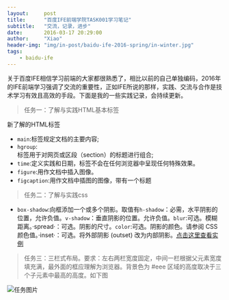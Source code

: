 ```yaml
---
layout:     post
title:      "百度IFE前端学院TASK001学习笔记"
subtitle:   "交流，记录，进步"
date:       2016-03-17 20:29:00
author:     "Xiao"
header-img: "img/in-post/baidu-ife-2016-spring/in-winter.jpg"
tags:
    - baidu-ife
---
```



关于百度IFE相信学习前端的大家都很熟悉了，相比以前的自己单独编码，2016年的IFE前端学习强调了交流的重要性，正如IFE所说的那样，实践、交流与合作是技术学习有效且高效的手段。下面是我的一些实践记录，会持续更新。

> 任务一：了解与实践HTML基本标签

新了解的HTML标签

- `main`:标签规定文档的主要内容;
- `hgroup`:<hgroup> 标签用于对网页或区段（section）的标题进行组合;
- `time`:定义实践和日期，标签不会在任何浏览器中呈现任何特殊效果。
- `figure`:用作文档中插入图像。
- `figcaption`:用作文档中插图的图像，带有一个标题


> 任务二：了解与实践css

- `box-shadow`:向框添加一个或多个阴影。取值有`h-shadow`：必需，水平阴影的位置，允许负值。`v-shadow`：垂直阴影的位置。允许负值。`blur`:可选。模糊距离。·spread·：可选。阴影的尺寸。`color`:可选。阴影的颜色。请参阅 CSS 颜色值。·inset·：可选。将外部阴影 (outset) 改为内部阴影。[点击这里查看实例](http://www.w3school.com.cn/tiy/t.asp?f=css3_image_gallery)

> 任务三：三栏式布局。要求：左右两栏宽度固定，中间一栏根据父元素宽度填充满，最外面的框应理解为浏览器。背景色为 #eee 区域的高度取决于三个子元素中最高的高度。如下图

![任务图片](http://7xrp04.com1.z0.glb.clouddn.com/task_1_3_1.png)



